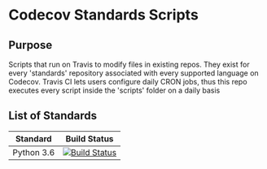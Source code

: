 # Codecov Standards Scripts

## Purpose

Scripts that run on Travis to modify files in existing repos. They exist for every 'standards' repository associated with every supported language on Codecov. Travis CI lets users configure daily CRON jobs, thus this repo executes every script inside the 'scripts' folder on a daily basis

## List of Standards

|   Standard	|   Build Status	|
|:-:	|---	|
|  Python 3.6 	|   [![Build Status](https://travis-ci.org/codecov/Python-Standard.svg?branch=master)](https://travis-ci.org/codecov/Python-Standard)	|
